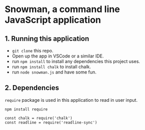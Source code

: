 # Snowman, a command line JavaScript application

## 1. Running this application

* `git clone` this repo.
* Open up the app in VSCode or a similar IDE.
* run `npm install` to install any dependencies this project uses.
* run `npm install chalk` to install chalk.
* run `node snowman.js` and have some fun.

## 2. Dependencies

`require` package is used in this application to read in user input.

```npm install require```

```javacript
const chalk = require('chalk')
const readline = require('readline-sync')
```
